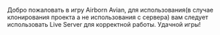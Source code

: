 Добро пожаловать в игру Airborn Avian, для использования(в случае клонирования проекта а не использования с сервера) вам следует использовать Live Server для корректной работы. Удачной игры!
